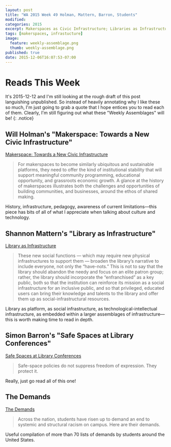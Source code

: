```yaml
---
layout: post
title: "WA 2015 Week 49 Holman, Mattern, Barron, Students"
modified:
categories: 2015
excerpt: Makerspaces as Civic Infrastructure; Libraries as Infrastructure; Safe Spaces as Protections of Freedom (Not Censorship); The Demands
tags: [makerspaces, infrastucture]
image:
  feature: weekly-assemblage.png
  thumb: weekly-assemblage.png
published: true
date: 2015-12-06T16:07:53-07:00
---
```

# Reads This Week  

It's 2015-12-12 and I'm still looking at the rough draft of this post languishing unpublished. So instead of heavily annotating why I like these so much, I'm just going to grab a quote that I hope entices you to read each of them. Clearly, I'm still figuring out what these "Weekly Assemblages" will be! 
{: .notice}

## Will Holman's "Makerspace: Towards a New Civic Infrastructure"  

[Makerspace: Towards a New Civic Infrastructure](https://placesjournal.org/article/makerspace-towards-a-new-civic-infrastructure/)  

> For makerspaces to become similarly ubiquitous and sustainable platforms, they need to offer the kind of institutional stability that will support meaningful community programming, educational opportunity, and grassroots economic growth. A glance at the history of makerspaces illustrates both the challenges and opportunities of building communities, and businesses, around the ethos of shared making.  

History, infrastructure, pedagogy, awareness of current limitations—this piece has bits of all of what I appreciate when talking about culture and technology.  

## Shannon Mattern's "Library as Infrastructure"  

[Library as Infrastructure](https://placesjournal.org/article/library-as-infrastructure/)  

> These new social functions — which may require new physical infrastructures to support them — broaden the library’s narrative to include everyone, not only the “have-nots.” This is not to say that the library should abandon the needy and focus on an elite patron group; rather, the library should incorporate the “enfranchised” as a key public, both so that the institution can reinforce its mission as a social infrastructure for an inclusive public, and so that privileged, educated users can bring their knowledge and talents to the library and offer them up as social-infrastructural resources.   

Library as platform, as social infrastructure, as technological-intellectual infrastructure, as embedded within a larger assemblages of infrastructure—this is worth making time to read in depth.    

## Simon Barron's "Safe Spaces at Library Conferences"   

[Safe Spaces at Library Conferences](https://undaimonia.wordpress.com/2015/11/19/safe-spaces/)   

> Safe-space policies do not suppress freedom of expression. They protect it.  

Really, just go read all of this one!  

## The Demands  

[The Demands](http://www.thedemands.org/)   

> Across the nation, students have risen up to demand an end to systemic and structural racism on campus. Here are their demands.  

Useful compilation of more than 70 lists of demands by students around the United States.   


